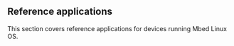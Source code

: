 ## Reference applications

This section covers reference applications for devices running Mbed Linux OS.
